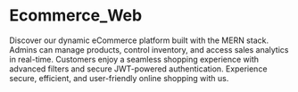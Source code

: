 # Ecommerce_Web
Discover our dynamic eCommerce platform built with the MERN stack. Admins can manage products, control inventory, and access sales analytics in real-time. Customers enjoy a seamless shopping experience with advanced filters and secure JWT-powered authentication. Experience secure, efficient, and user-friendly online shopping with us.
